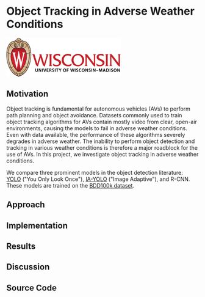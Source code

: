 # Object Tracking in Adverse Weather Conditions

<img src="Figures/University-of-Wisconsin-Madison-Logo.png" width="300" height="102">

## Motivation
Object tracking is fundamental for autonomous vehicles (AVs) to perform path planning and object avoidance. Datasets commonly used to train object tracking algorithms for AVs contain mostly video from clear, open-air environments, causing the models to fail in adverse weather conditions. Even with data available, the performance of these algorithms severely degrades in adverse weather. The inability to perform object detection and tracking in various weather conditions is therefore a major roadblock for the use of AVs. In this project, we investigate object tracking in adverse weather conditions. 

We compare three prominent models in the object detection literature: [YOLO](https://pjreddie.com/darknet/yolo/) ("You Only Look Once"), [IA-YOLO](https://arxiv.org/abs/2112.08088) ("Image Adaptive"), and R-CNN. These models are trained on the [BDD100k dataset](https://www.bdd100k.com/). 

## Approach

## Implementation

## Results

## Discussion

## Source Code
